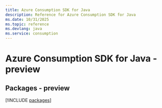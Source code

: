 ```yaml
---
title: Azure Consumption SDK for Java
description: Reference for Azure Consumption SDK for Java
ms.date: 10/31/2025
ms.topic: reference
ms.devlang: java
ms.service: consumption
---
```

# Azure Consumption SDK for Java - preview
## Packages - preview
[!INCLUDE [packages](consumption-index.md)]